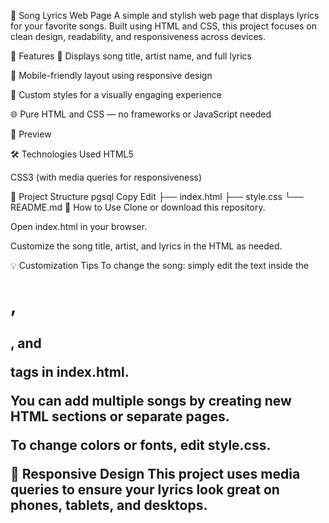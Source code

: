 🎵 Song Lyrics Web Page
A simple and stylish web page that displays lyrics for your favorite songs. Built using HTML and CSS, this project focuses on clean design, readability, and responsiveness across devices.

🚀 Features
🎤 Displays song title, artist name, and full lyrics

📱 Mobile-friendly layout using responsive design

🎨 Custom styles for a visually engaging experience

🌐 Pure HTML and CSS — no frameworks or JavaScript needed

📸 Preview

🛠️ Technologies Used
HTML5

CSS3 (with media queries for responsiveness)

📂 Project Structure
pgsql
Copy
Edit
├── index.html
├── style.css
└── README.md
📖 How to Use
Clone or download this repository.

Open index.html in your browser.

Customize the song title, artist, and lyrics in the HTML as needed.

💡 Customization Tips
To change the song: simply edit the text inside the <h1>, <h2>, and <p> tags in index.html.

You can add multiple songs by creating new HTML sections or separate pages.

To change colors or fonts, edit style.css.

📱 Responsive Design
This project uses media queries to ensure your lyrics look great on phones, tablets, and desktops.
